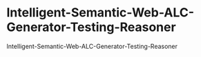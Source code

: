 # Intelligent-Semantic-Web-ALC-Generator-Testing-Reasoner
Intelligent-Semantic-Web-ALC-Generator-Testing-Reasoner 
